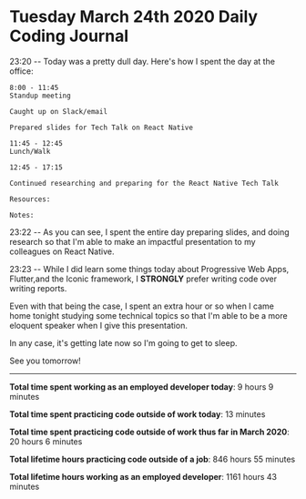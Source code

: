 # Tuesday March 24th 2020 Daily Coding Journal

23:20 -- Today was a pretty dull day. Here's how I spent the day at the office:
```
8:00 - 11:45
Standup meeting

Caught up on Slack/email

Prepared slides for Tech Talk on React Native

11:45 - 12:45
Lunch/Walk

12:45 - 17:15

Continued researching and preparing for the React Native Tech Talk

Resources:

Notes:
```
23:22 -- As you can see, I spent the entire day preparing slides, and doing research so that I'm able to make an impactful presentation to my colleagues on React Native.

23:23 -- While I did learn some things today about Progressive Web Apps, Flutter,and the Iconic framework, I **STRONGLY** prefer writing code over writing reports.

Even with that being the case, I spent an extra hour or so when I came home tonight studying some technical topics so that I'm able to be a more eloquent speaker when I give this presentation.

In any case, it's getting late now so I'm going to get to sleep.

See you tomorrow!
___
**Total time spent working as an employed developer today**: 9 hours 9 minutes

**Total time spent practicing code outside of work today**: 13 minutes

**Total time spent practicing code outside of work thus far in March 2020**: 20 hours 6 minutes

**Total lifetime hours practicing code outside of a job**: 846 hours 55 minutes

**Total lifetime hours working as an employed developer**: 1161 hours 43 minutes 